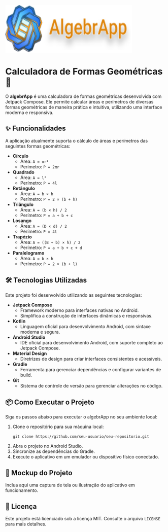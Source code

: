 <body>
  <img src="Group 403.svg" alt="Mockup do projeto"  width="400" height="150">
  
  <h1>Calculadora de Formas Geométricas 📐</h1>
  
  <p>O <strong>algebrApp</strong> é uma calculadora de formas geométricas desenvolvida com Jetpack Compose. Ele permite calcular áreas e perímetros de diversas formas geométricas de maneira prática e intuitiva, utilizando uma interface moderna e responsiva.</p>

  <h2>✨ Funcionalidades</h2>
  <p>A aplicação atualmente suporta o cálculo de áreas e perímetros das seguintes formas geométricas:</p>
  <ul>
    <li><strong>Círculo</strong>
      <ul>
        <li>Área: <code>A = πr²</code></li>
        <li>Perímetro: <code>P = 2πr</code></li>
      </ul>
    </li>
    <li><strong>Quadrado</strong>
      <ul>
        <li>Área: <code>A = l²</code></li>
        <li>Perímetro: <code>P = 4l</code></li>
      </ul>
    </li>
    <li><strong>Retângulo</strong>
      <ul>
        <li>Área: <code>A = b × h</code></li>
        <li>Perímetro: <code>P = 2 × (b + h)</code></li>
      </ul>
    </li>
    <li><strong>Triângulo</strong>
      <ul>
        <li>Área: <code>A = (b × h) / 2</code></li>
        <li>Perímetro: <code>P = a + b + c</code></li>
      </ul>
    </li>
    <li><strong>Losango</strong>
      <ul>
        <li>Área: <code>A = (D × d) / 2</code></li>
        <li>Perímetro: <code>P = 4l</code></li>
      </ul>
    </li>
    <li><strong>Trapézio</strong>
      <ul>
        <li>Área: <code>A = ((B + b) × h) / 2</code></li>
        <li>Perímetro: <code>P = a + b + c + d</code></li>
      </ul>
    </li>
    <li><strong>Paralelogramo</strong>
      <ul>
        <li>Área: <code>A = b × h</code></li>
        <li>Perímetro: <code>P = 2 × (b + l)</code></li>
      </ul>
    </li>
  </ul>

  <h2>🛠️ Tecnologias Utilizadas</h2>
  <p>Este projeto foi desenvolvido utilizando as seguintes tecnologias:</p>
  <ul>
    <li><strong>Jetpack Compose</strong>
      <ul>
        <li>Framework moderno para interfaces nativas no Android.</li>
        <li>Simplifica a construção de interfaces dinâmicas e responsivas.</li>
      </ul>
    </li>
    <li><strong>Kotlin</strong>
      <ul>
        <li>Linguagem oficial para desenvolvimento Android, com sintaxe moderna e segura.</li>
      </ul>
    </li>
    <li><strong>Android Studio</strong>
      <ul>
        <li>IDE oficial para desenvolvimento Android, com suporte completo ao Jetpack Compose.</li>
      </ul>
    </li>
    <li><strong>Material Design</strong>
      <ul>
        <li>Diretrizes de design para criar interfaces consistentes e acessíveis.</li>
      </ul>
    </li>
    <li><strong>Gradle</strong>
      <ul>
        <li>Ferramenta para gerenciar dependências e configurar variantes de build.</li>
      </ul>
    </li>
    <li><strong>Git</strong>
      <ul>
        <li>Sistema de controle de versão para gerenciar alterações no código.</li>
      </ul>
    </li>
  </ul>

  <h2>📦 Como Executar o Projeto</h2>
  <p>Siga os passos abaixo para executar o algebrApp no seu ambiente local:</p>
  <ol>
    <li>Clone o repositório para sua máquina local:
      <pre><code>git clone https://github.com/seu-usuario/seu-repositorio.git</code></pre>
    </li>
    <li>Abra o projeto no Android Studio.</li>
    <li>Sincronize as dependências do Gradle.</li>
    <li>Execute o aplicativo em um emulador ou dispositivo físico conectado.</li>
  </ol>

  <h2>🚀 Mockup do Projeto</h2>
  <p>Inclua aqui uma captura de tela ou ilustração do aplicativo em funcionamento.</p>

  <h2>📄 Licença</h2>
  <p>Este projeto está licenciado sob a licença MIT. Consulte o arquivo <code>LICENSE</code> para mais detalhes.</p>
</body>

